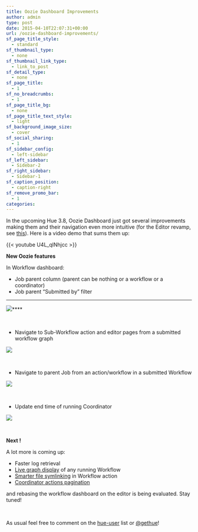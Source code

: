```yaml
---
title: Oozie Dashboard Improvements
author: admin
type: post
date: 2015-04-10T22:07:31+00:00
url: /oozie-dashboard-improvements/
sf_page_title_style:
  - standard
sf_thumbnail_type:
  - none
sf_thumbnail_link_type:
  - link_to_post
sf_detail_type:
  - none
sf_page_title:
  - 1
sf_no_breadcrumbs:
  - 1
sf_page_title_bg:
  - none
sf_page_title_text_style:
  - light
sf_background_image_size:
  - cover
sf_social_sharing:
  - 1
sf_sidebar_config:
  - left-sidebar
sf_left_sidebar:
  - Sidebar-2
sf_right_sidebar:
  - Sidebar-1
sf_caption_position:
  - caption-right
sf_remove_promo_bar:
  - 1
categories:
---
```


In the upcoming Hue 3.8, Oozie Dashboard just got several improvements making them and their navigation even more intuitive (for the Editor revamp, see [this][1]). Here is a video demo that sums them up:

{{< youtube U4L_qlNhjcc >}}

**New Oozie features**

In Workflow dashboard:

- Job parent column (parent can be nothing or a workflow or a coordinator)
- Job parent “Submitted by” filter

---

[<img src="https://cdn.gethue.com/uploads/2015/04/parent-1024x835.png"/>][2]\*\*\*\*

&nbsp;

- Navigate to Sub-Workflow action and editor pages from a submitted workflow graph

[<img src="https://cdn.gethue.com/uploads/2015/04/graph-1024x642.png"/>][3]

&nbsp;

- Navigate to parent Job from an action/workflow in a submitted Workflow

[<img src="https://cdn.gethue.com/uploads/2015/04/navigate-1024x414.png"/>][4]

&nbsp;

- Update end time of running Coordinator

[<img src="https://cdn.gethue.com/uploads/2015/04/endtime-1024x630.png"/>][5]

&nbsp;

**Next !**

A lot more is coming up:

- Faster log retrieval
- [Live graph display][6] of any running Workflow
- [Smarter file symlinking][7] in Workflow action
- [Coordinator actions pagination][8]

and rebasing the workflow dashboard on the editor is being evaluated. Stay tuned!

&nbsp;

As usual feel free to comment on the [hue-user][9] list or [@gethue][10]!

&nbsp;

[1]: https://gethue.com/new-apache-oozie-workflow-coordinator-bundle-editors/
[2]: https://cdn.gethue.com/uploads/2015/04/parent.png
[3]: https://cdn.gethue.com/uploads/2015/04/graph.png
[4]: https://cdn.gethue.com/uploads/2015/04/navigate.png
[5]: https://cdn.gethue.com/uploads/2015/04/endtime.png
[6]: https://issues.cloudera.org/browse/HUE-2659
[7]: https://issues.cloudera.org/browse/HUE-1922
[8]: https://issues.cloudera.org/browse/HUE-2292
[9]: http://groups.google.com/a/cloudera.org/group/hue-user
[10]: https://twitter.com/gethue
